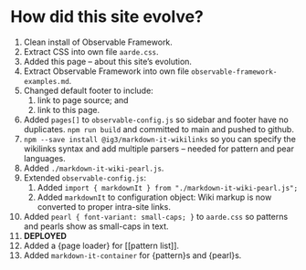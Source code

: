 # How did this site evolve?
1. Clean install of Observable Framework.
1. Extract CSS into own file `aarde.css`.
1. Added this page – about this site’s evolution.
1. Extract Observable Framework into own file `observable-framework-examples.md`.
1. Changed default footer to include:
    1. link to page source; and
    1. link to this page.
1. Added `pages[]` to `observable-config.js` so sidebar and footer have no duplicates.
`npm run build` and committed to main and pushed to github.
1. `npm --save install @ig3/markdown-it-wikilinks` so you can specify the wikilinks syntax and add multiple parsers – needed for pattern and pear languages.
1. Added `./markdown-it-wiki-pearl.js`.
1. Extended `observable-config.js`:
    1. Added `import { markdownIt } from "./markdown-it-wiki-pearl.js";`
    1. Added `markdownIt` to configuration object: Wiki markup is now converted to proper intra-site links.
1. Added `pearl { font-variant: small-caps; }` to `aarde.css` so patterns and pearls show as small-caps in text.
1. **DEPLOYED**
1. Added a {page loader} for [[pattern list]].
1. Added `markdown-it-container` for {pattern}s and {pearl}s.
